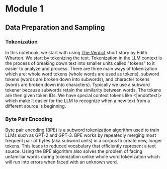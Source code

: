 # Module 1
## Data Preparation and Sampling
### Tokenization
In this notebook, we start with using [The Verdict](https://www.eastoftheweb.com/short-stories/UBooks/Verd.shtml)
short story by Edith Wharton. We start by tokenizing the text. Tokenization in the LLM context is the process of
breaking down text into smaller units called "tokens" to it easier to analyze and process. There are three main
ways of tokenization which are: whole word tokens (whole words are used as tokens), subword tokens (words are
broken down into subwords), and character tokens (words are broken down into characters). Typically we use a
subword tokener because subwords retain the similarity between words. The tokens are then given token IDs. We have
special context tokens like <|endoftext|> which make it easier for the LLM to recognize when a new text from a different
source is beginning.
### Byte Pair Encoding
Byte pair encoding (BPE) is a subword tokenization algorithm used to train LLMs such as GPT-2 and GPT-3. BPE works by
repeatedly merging most frequent pair of bytes (aka subword units) in a corpus to create new, longer tokens. This leads to
reduced vocabulary that efficiently represent a text source. Using the BPE algorithm also solves the problem of facing
unfamiliar words during tokenization unlike whole word tokenization which will run into errors when faced with an unknown
word.
 
